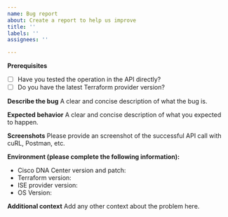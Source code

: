 ```yaml
---
name: Bug report
about: Create a report to help us improve
title: ''
labels: ''
assignees: ''

---
```


**Prerequisites**
* [ ] Have you tested the operation in the API directly?
* [ ] Do you have the latest Terraform provider version?

**Describe the bug**
A clear and concise description of what the bug is.

**Expected behavior**
A clear and concise description of what you expected to happen.

**Screenshots**
Please provide an screenshot of the successful API call with cuRL, Postman, etc.

**Environment (please complete the following information):**
* Cisco DNA Center version and patch: 
* Terraform version:
* ISE provider version:
* OS Version: 

**Additional context**
Add any other context about the problem here.
